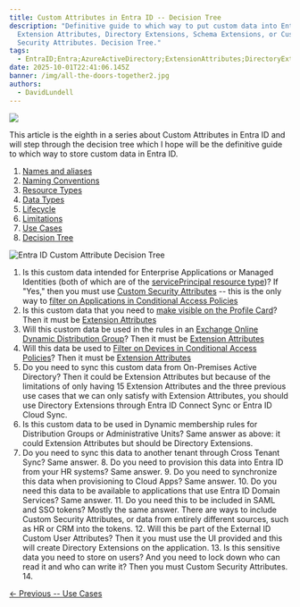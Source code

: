 ```yaml
---
title: Custom Attributes in Entra ID -- Decision Tree
description: "Definitive guide to which way to put custom data into Entra ID:
  Extension Attributes, Directory Extensions, Schema Extensions, or Custom
  Security Attributes. Decision Tree."
tags:
  - EntraID;Entra;AzureActiveDirectory;ExtensionAttributes;DirectoryExtensions;SchemaExtensions;CustomSecurityAttributes;
date: 2025-10-01T22:41:06.145Z
banner: /img/all-the-doors-together2.jpg
authors:
  - DavidLundell
---
```

![](/img/all-the-doors-together2.jpg)

This article is the eighth in a series about Custom Attributes in Entra ID and will step through the decision tree which I hope will be the definitive guide to which way to store custom data in Entra ID.

1. [Names and aliases](/blog/2025/09/custom-attributes-in-entra-id/#names-and-aliases)
2. [N﻿aming Conventions](/blog/2025/09/custom-attributes-in-entra-id-naming-conventions/)
3. [R﻿esource Types](/blog/2025/09/custom-attributes-in-entra-id-resource-types/)
4. [D﻿ata Types](/blog/2025/09/custom-attributes-in-entra-id-data-types/)
5. [L﻿ifecycle](/blog/2025/09/custom-attributes-in-entra-id-lifecycle/)
6. [L﻿imitations](/blog/2025/10/custom-attributes-in-entra-id-limitations/)
7. [U﻿se Cases](/blog/2025/10/custom-attributes-in-entra-id-use-cases/)
8. [Decision Tree](/blog/2025/10/custom-attributes-in-entra-id-decision-tree/)

![](/img/entra-id-custom-attribute-decision-tree.png "Entra ID Custom Attribute Decision Tree")

1. I﻿s this custom data intended for Enterprise Applications or Managed Identities (both of which are of the [servicePrincipal resource type](https://learn.microsoft.com/en-us/graph/api/resources/servicePrincipal?view=graph-rest-1.0))? 
If "Yes," then you must use [Custom Security Attributes](https://learn.microsoft.com/en-us/entra/fundamentals/custom-security-attributes-overview) -- this is the only way to [filter on Applications in Conditional Access Policies](https://learn.microsoft.com/en-us/entra/identity/conditional-access/concept-filter-for-applications)
2. I﻿s this custom data that you need to [make visible on the Profile Card](https://learn.microsoft.com/en-us/graph/add-properties-profilecard)? 
Then it must be [Extension Attributes](https://learn.microsoft.com/en-us/graph/extensibility-overview?tabs=http#extension-attributes)
3. W﻿ill this custom data be used in the rules in an [Exchange Online Dynamic Distribution Group](https://learn.microsoft.com/en-us/exchange/recipients-in-exchange-online/manage-dynamic-distribution-groups/create-manage-dynamic-distribution-groups?source=recommendations&tabs=create-new-eac%2Ccreate-new-eac-2%2Ccreate-new-eac-3)? 
Then it must be [Extension Attributes](https://learn.microsoft.com/en-us/graph/extensibility-overview?tabs=http#extension-attributes)
4. W﻿ill this data be used to [Filter on Devices in Conditional Access Policies](https://learn.microsoft.com/en-us/entra/identity/conditional-access/concept-condition-filters-for-devices#supported-operators-and-device-properties-for-filters)? 
Then it must be [Extension Attributes](https://learn.microsoft.com/en-us/graph/extensibility-overview?tabs=http#extension-attributes)
5. D﻿o you need to sync this custom data from On-Premises Active Directory? 
Then it could be Extension Attributes ﻿but because of the limitations of only having 15 Extension Attributes and the three previous use cases that we can only satisfy with Extension Attributes, you should use Directory Extensions through Entra ID Connect Sync or Entra ID Cloud Sync.
6. Is this custom data to be used in Dynamic membership rules for Distribution Groups or Administrative Units?
S﻿ame answer as above: it could Extension Attributes but should be Directory Extensions.
7. Do you need to sync this data to another tenant through Cross Tenant Sync?
S﻿ame answer.
8﻿. Do you need to provision this data into Entra ID from your HR systems?
S﻿ame answer.
9﻿. Do you need to synchronize this data when provisioning to Cloud Apps?
S﻿ame answer.
1﻿0. Do you need this data to be available to applications that use Entra ID Domain Services?
S﻿ame answer.
1﻿1. Do you need this to be included in SAML and SSO tokens?
M﻿ostly the same answer. There are ways to include Custom Security Attributes, or data from entirely different sources, such as HR or CRM into the tokens.
1﻿2. Will this be part of the External ID Custom User Attributes?
T﻿hen it you must use the UI provided and this will create Directory Extensions on the application.
1﻿3. Is this sensitive data you need to store on users? And you need to lock down who can read it and who can write it?
T﻿hen you must Custom Security Attributes.
1﻿4. 

[<- Previous -- U﻿se Cases](/blog/2025/10/custom-attributes-in-entra-id-use-cases/)